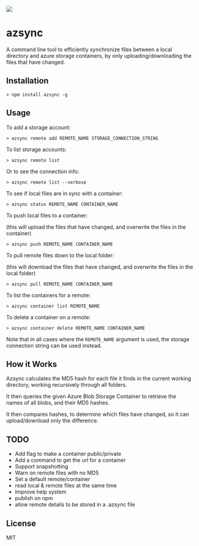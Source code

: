 ![](https://travis-ci.org/richorama/azsync.svg?branch=master)

# azsync

A command line tool to efficiently synchronize files between a local directory and azure storage containers, by only uploading/downloading the files that have changed.

## Installation

```
> npm install azsync -g
```

## Usage

To add a storage account:

```
> azsync remote add REMOTE_NAME STORAGE_CONNECTION_STRING
```

To list storage accounts:

```
> azsync remote list
```

Or to see the connection info:

```
> azsync remote list --verbose
```

To see if local files are in sync with a container:

```
> azsync status REMOTE_NAME CONTAINER_NAME
```

To push local files to a container:

(this will upload the files that have changed, and overwrite the files in the container)

```
> azsync push REMOTE_NAME CONTAINER_NAME
```

To pull remote files down to the local folder:

(this will download the files that have changed, and overwrite the files in the local folder)

```
> azsync pull REMOTE_NAME CONTAINER_NAME
```

To list the containers for a remote:

```
> azsync container list REMOTE_NAME
```

To delete a container on a remote:

```
> azsync container delete REMOTE_NAME CONTAINER_NAME
```

Note that in all cases where the `REMOTE_NAME` argument is used, the storage connection string can be used instead.

## How it Works

Azsync calculates the MD5 hash for each file it finds in the current working directory,
working recursively through all folders.

It then queries the given Azure Blob Storage Container
to retrieve the names of all blobs, and their MD5 hashes.

It then compares hashes, to determine which files have changed, so it can upload/download only
the difference.

## TODO

* Add flag to make a container public/private
* Add a command to get the url for a container
* Support snapshotting
* Warn on remote files with no MD5
* Set a default remote/container
* read local & remote files at the same time
* Improve help system
* publish on npm
* allow remote details to be stored in a .azsync file

## License

MIT
